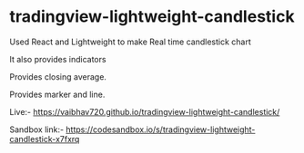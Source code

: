 # tradingview-lightweight-candlestick


 Used React and Lightweight to make Real time candlestick chart

 It also provides indicators
 
 Provides closing average.
 
 Provides marker and line.

 Live:- <a href="https://vaibhav720.github.io/tradingview-lightweight-candlestick/">https://vaibhav720.github.io/tradingview-lightweight-candlestick/ </a>
 
 
 Sandbox link:- <a href="https://codesandbox.io/s/tradingview-lightweight-candlestick-x7fxrq">https://codesandbox.io/s/tradingview-lightweight-candlestick-x7fxrq </a>
